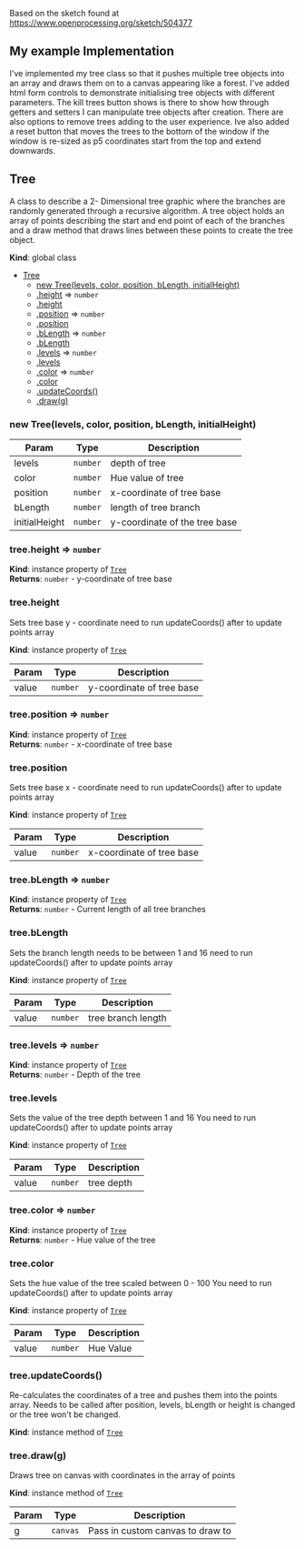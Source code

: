 Based on the sketch found at https://www.openprocessing.org/sketch/504377
## My example Implementation
I've implemented my tree class so that it pushes multiple tree objects into an array and
 draws them on to a canvas appearing like a forest. I've added html form controls to demonstrate 
 initialising tree objects with different parameters. The kill trees button shows is there to show 
how through getters and setters I can manipulate tree objects after creation. There are also
options to remove trees adding to the user experience. Ive also added a reset button that
moves the trees to the bottom of the window if the window is re-sized as p5 coordinates
start from the top and extend downwards.
<a name="Tree"></a>

## Tree
A class to describe a 2- Dimensional tree graphic where the branches are randomly
generated through a recursive algorithm. A tree object holds an array of points
describing the start and end point of each of the branches and a draw method that
draws lines between these points to create the tree object.

**Kind**: global class  

* [Tree](#Tree)
    * [new Tree(levels, color, position, bLength, initialHeight)](#new_Tree_new)
    * [.height](#Tree+height) ⇒ <code>number</code>
    * [.height](#Tree+height)
    * [.position](#Tree+position) ⇒ <code>number</code>
    * [.position](#Tree+position)
    * [.bLength](#Tree+bLength) ⇒ <code>number</code>
    * [.bLength](#Tree+bLength)
    * [.levels](#Tree+levels) ⇒ <code>number</code>
    * [.levels](#Tree+levels)
    * [.color](#Tree+color) ⇒ <code>number</code>
    * [.color](#Tree+color)
    * [.updateCoords()](#Tree+updateCoords)
    * [.draw(g)](#Tree+draw)

<a name="new_Tree_new"></a>

### new Tree(levels, color, position, bLength, initialHeight)

| Param | Type | Description |
| --- | --- | --- |
| levels | <code>number</code> | depth of tree |
| color | <code>number</code> | Hue value of tree |
| position | <code>number</code> | x-coordinate of tree base |
| bLength | <code>number</code> | length of tree branch |
| initialHeight | <code>number</code> | y-coordinate of the tree base |

<a name="Tree+height"></a>

### tree.height ⇒ <code>number</code>
**Kind**: instance property of [<code>Tree</code>](#Tree)  
**Returns**: <code>number</code> - y-coordinate of tree base  
<a name="Tree+height"></a>

### tree.height
Sets tree base y - coordinate
need to run updateCoords() after to update points array

**Kind**: instance property of [<code>Tree</code>](#Tree)  

| Param | Type | Description |
| --- | --- | --- |
| value | <code>number</code> | y-coordinate of tree base |

<a name="Tree+position"></a>

### tree.position ⇒ <code>number</code>
**Kind**: instance property of [<code>Tree</code>](#Tree)  
**Returns**: <code>number</code> - x-coordinate of tree base  
<a name="Tree+position"></a>

### tree.position
Sets tree base x - coordinate
need to run updateCoords() after to update points array

**Kind**: instance property of [<code>Tree</code>](#Tree)  

| Param | Type | Description |
| --- | --- | --- |
| value | <code>number</code> | x-coordinate of tree base |

<a name="Tree+bLength"></a>

### tree.bLength ⇒ <code>number</code>
**Kind**: instance property of [<code>Tree</code>](#Tree)  
**Returns**: <code>number</code> - Current length of all tree branches  
<a name="Tree+bLength"></a>

### tree.bLength
Sets the branch length needs to be between 1 and 16
need to run updateCoords() after to update points array

**Kind**: instance property of [<code>Tree</code>](#Tree)  

| Param | Type | Description |
| --- | --- | --- |
| value | <code>number</code> | tree branch length |

<a name="Tree+levels"></a>

### tree.levels ⇒ <code>number</code>
**Kind**: instance property of [<code>Tree</code>](#Tree)  
**Returns**: <code>number</code> - Depth of the tree  
<a name="Tree+levels"></a>

### tree.levels
Sets the value of the tree depth between 1 and 16
You need to run updateCoords() after to update points array

**Kind**: instance property of [<code>Tree</code>](#Tree)  

| Param | Type | Description |
| --- | --- | --- |
| value | <code>number</code> | tree depth |

<a name="Tree+color"></a>

### tree.color ⇒ <code>number</code>
**Kind**: instance property of [<code>Tree</code>](#Tree)  
**Returns**: <code>number</code> - Hue value of the tree  
<a name="Tree+color"></a>

### tree.color
Sets the hue value of the tree scaled between 0 - 100
You need to run updateCoords() after to update points array

**Kind**: instance property of [<code>Tree</code>](#Tree)  

| Param | Type | Description |
| --- | --- | --- |
| value | <code>number</code> | Hue Value |

<a name="Tree+updateCoords"></a>

### tree.updateCoords()
Re-calculates the coordinates of a tree and pushes them into the points array.
Needs to be called after position, levels, bLength or height is changed or the tree won't be changed.

**Kind**: instance method of [<code>Tree</code>](#Tree)  
<a name="Tree+draw"></a>

### tree.draw(g)
Draws tree on canvas with coordinates in the array of points

**Kind**: instance method of [<code>Tree</code>](#Tree)  

| Param | Type | Description |
| --- | --- | --- |
| g | <code>canvas</code> | Pass in custom canvas to draw to |

